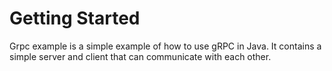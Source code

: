 # Getting Started

Grpc example is a simple example of how to use gRPC in Java. It contains a simple server and client that can communicate with each other.


